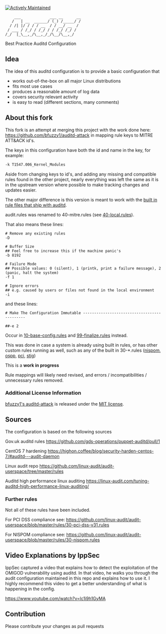 [![Actively Maintained](https://img.shields.io/badge/Maintenance%20Level-Actively%20Maintained-green.svg)](https://gist.github.com/cheerfulstoic/d107229326a01ff0f333a1d3476e068d)

        ___             ___ __      __
       /   | __  ______/ (_) /_____/ /
      / /| |/ / / / __  / / __/ __  / 
     / ___ / /_/ / /_/ / / /_/ /_/ /  
    /_/  |_\__,_/\__,_/_/\__/\__,_/   

Best Practice Auditd Configuration

## Idea

The idea of this auditd configuration is to provide a basic configuration that

- works out-of-the-box on all major Linux distributions 
- fits most use cases
- produces a reasonable amount of log data
- covers security relevant activity
- is easy to read (different sections, many comments)

## About this fork

This fork is an attempt at merging this project with the work done here: <https://github.com/bfuzzy1/auditd-attack> in mapping rule keys to MITRE ATT&ACK id's.

The keys in this configuration have both the id and name in the key, for example:
```bash
-k T1547.006_Kernel_Modules
```

Aside from changing keys to id's, and adding any missing and compatible rules found in the other project, nearly everything was left the same as it is in the upstream version where possible to make tracking changes and updates easier.

The other major difference is this version is meant to work with the [built in rule files that ship with auditd](https://github.com/linux-audit/audit-userspace/tree/master/rules). 

audit.rules was renamed to 40-mitre.rules (see [40-local.rules](https://github.com/linux-audit/audit-userspace/blob/master/rules/40-local.rules)).

That also means these lines:

```
# Remove any existing rules
-D

# Buffer Size
## Feel free to increase this if the machine panic's
-b 8192

# Failure Mode
## Possible values: 0 (silent), 1 (printk, print a failure message), 2 (panic, halt the system)
-f 1

# Ignore errors
## e.g. caused by users or files not found in the local environment
-i
```

and these lines:
```
# Make The Configuration Immutable --------------------------------------------

##-e 2
```

Occur in [10-base-config.rules](https://github.com/linux-audit/audit-userspace/blob/master/rules/10-base-config.rules) and [99-finalize.rules](https://github.com/linux-audit/audit-userspace/blob/master/rules/99-finalize.rules) instead.

This was done in case a system is already using built in rules, or has other custom rules running as well, such as any of the built in 30-*.rules ([nispom](https://github.com/linux-audit/audit-userspace/blob/master/rules/30-nispom.rules), [ospp](https://github.com/linux-audit/audit-userspace/blob/master/rules/30-ospp-v42.rules), [pci](https://github.com/linux-audit/audit-userspace/blob/master/rules/30-pci-dss-v31.rules), [stig](https://github.com/linux-audit/audit-userspace/blob/master/rules/30-stig.rules))

This is a **work in progress** 

Rule mappings will likely need revised, and errors / incompatibilities / unnecessary rules removed.

### Additional License Information

[bfuzzy1's auditd-attack](https://github.com/bfuzzy1/auditd-attack) is released under the [MIT license](https://github.com/bfuzzy1/auditd-attack/blob/master/auditd-attack/LICENSE).

## Sources

The configuration is based on the following sources

Gov.uk auditd rules
https://github.com/gds-operations/puppet-auditd/pull/1

CentOS 7 hardening
https://highon.coffee/blog/security-harden-centos-7/#auditd---audit-daemon

Linux audit repo 
https://github.com/linux-audit/audit-userspace/tree/master/rules

Auditd high performance linux auditing
https://linux-audit.com/tuning-auditd-high-performance-linux-auditing/

### Further rules

Not all of these rules have been included. 

For PCI DSS compliance see: 
https://github.com/linux-audit/audit-userspace/blob/master/rules/30-pci-dss-v31.rules

For NISPOM compliance see:
https://github.com/linux-audit/audit-userspace/blob/master/rules/30-nispom.rules

## Video Explanations by IppSec

IppSec captured a video that explains how to detect the exploitation of the OMIGOD vulnerability using auditd. In that video, he walks you through the audit configuration maintained in this repo and explains how to use it. I highly recommend this video to get a better understanding of what is happening in the config.

https://www.youtube.com/watch?v=lc1i9h1GyMA

## Contribution

Please contribute your changes as pull requests
